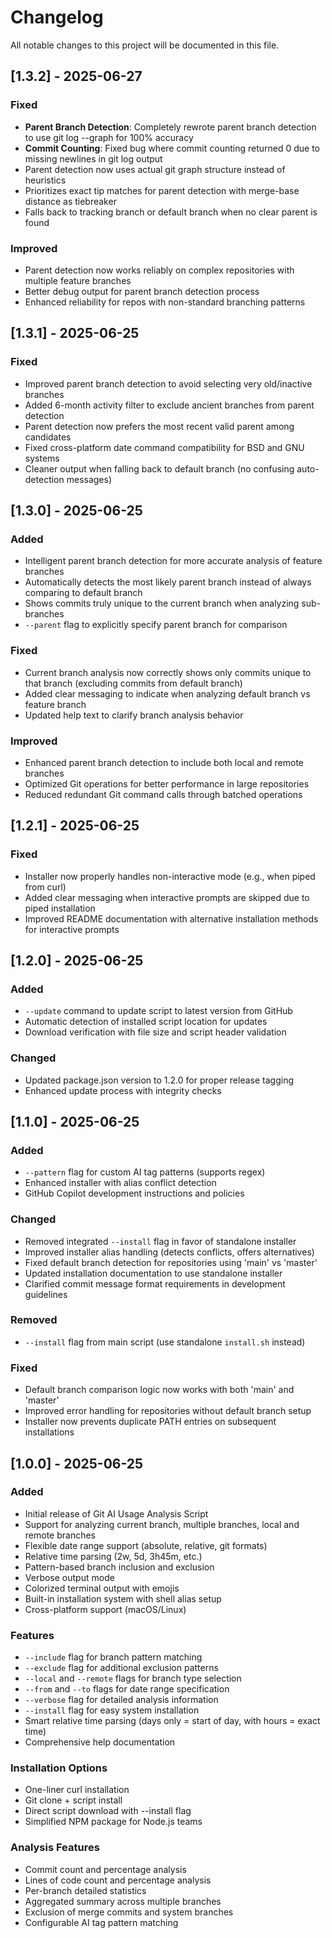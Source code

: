 # Changelog

All notable changes to this project will be documented in this file.

## [1.3.2] - 2025-06-27

### Fixed
- **Parent Branch Detection**: Completely rewrote parent branch detection to use git log --graph for 100% accuracy
- **Commit Counting**: Fixed bug where commit counting returned 0 due to missing newlines in git log output
- Parent detection now uses actual git graph structure instead of heuristics
- Prioritizes exact tip matches for parent detection with merge-base distance as tiebreaker
- Falls back to tracking branch or default branch when no clear parent is found

### Improved  
- Parent detection now works reliably on complex repositories with multiple feature branches
- Better debug output for parent branch detection process
- Enhanced reliability for repos with non-standard branching patterns

## [1.3.1] - 2025-06-25

### Fixed
- Improved parent branch detection to avoid selecting very old/inactive branches
- Added 6-month activity filter to exclude ancient branches from parent detection
- Parent detection now prefers the most recent valid parent among candidates
- Fixed cross-platform date command compatibility for BSD and GNU systems
- Cleaner output when falling back to default branch (no confusing auto-detection messages)

## [1.3.0] - 2025-06-25

### Added
- Intelligent parent branch detection for more accurate analysis of feature branches
- Automatically detects the most likely parent branch instead of always comparing to default branch
- Shows commits truly unique to the current branch when analyzing sub-branches
- `--parent` flag to explicitly specify parent branch for comparison

### Fixed
- Current branch analysis now correctly shows only commits unique to that branch (excluding commits from default branch)
- Added clear messaging to indicate when analyzing default branch vs feature branch
- Updated help text to clarify branch analysis behavior

### Improved
- Enhanced parent branch detection to include both local and remote branches
- Optimized Git operations for better performance in large repositories
- Reduced redundant Git command calls through batched operations

## [1.2.1] - 2025-06-25

### Fixed
- Installer now properly handles non-interactive mode (e.g., when piped from curl)
- Added clear messaging when interactive prompts are skipped due to piped installation
- Improved README documentation with alternative installation methods for interactive prompts

## [1.2.0] - 2025-06-25

### Added
- `--update` command to update script to latest version from GitHub
- Automatic detection of installed script location for updates
- Download verification with file size and script header validation

### Changed
- Updated package.json version to 1.2.0 for proper release tagging
- Enhanced update process with integrity checks

## [1.1.0] - 2025-06-25

### Added
- `--pattern` flag for custom AI tag patterns (supports regex)
- Enhanced installer with alias conflict detection
- GitHub Copilot development instructions and policies

### Changed
- Removed integrated `--install` flag in favor of standalone installer
- Improved installer alias handling (detects conflicts, offers alternatives)
- Fixed default branch detection for repositories using 'main' vs 'master'
- Updated installation documentation to use standalone installer
- Clarified commit message format requirements in development guidelines

### Removed
- `--install` flag from main script (use standalone `install.sh` instead)

### Fixed  
- Default branch comparison logic now works with both 'main' and 'master'
- Improved error handling for repositories without default branch setup
- Installer now prevents duplicate PATH entries on subsequent installations

## [1.0.0] - 2025-06-25

### Added
- Initial release of Git AI Usage Analysis Script
- Support for analyzing current branch, multiple branches, local and remote branches
- Flexible date range support (absolute, relative, git formats)
- Relative time parsing (2w, 5d, 3h45m, etc.)
- Pattern-based branch inclusion and exclusion
- Verbose output mode
- Colorized terminal output with emojis
- Built-in installation system with shell alias setup
- Cross-platform support (macOS/Linux)

### Features
- `--include` flag for branch pattern matching
- `--exclude` flag for additional exclusion patterns
- `--local` and `--remote` flags for branch type selection
- `--from` and `--to` flags for date range specification
- `--verbose` flag for detailed analysis information
- `--install` flag for easy system installation
- Smart relative time parsing (days only = start of day, with hours = exact time)
- Comprehensive help documentation

### Installation Options
- One-liner curl installation
- Git clone + script install  
- Direct script download with --install flag
- Simplified NPM package for Node.js teams

### Analysis Features
- Commit count and percentage analysis
- Lines of code count and percentage analysis
- Per-branch detailed statistics
- Aggregated summary across multiple branches
- Exclusion of merge commits and system branches
- Configurable AI tag pattern matching

